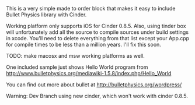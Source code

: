 This is a very simple made to order block that makes it easy to include Bullet Physics library with Cinder.

Working platform only supports iOS for Cinder 0.8.5. Also, using tinder box will unfortunately add all the source to compile sources under build settings in xcode. You'll need to delete everything from that list except your App.cpp for compile times to be less than a million years. I'll fix this soon.

TODO: make macosx and msw working platforms as well.


One included sample just shows Hello World program from http://www.bulletphysics.org/mediawiki-1.5.8/index.php/Hello_World

You can find out more about bullet at http://bulletphysics.org/wordpress/

Warning: Dev Branch using new cinder, which won't work with cinder 0.8.5. 
